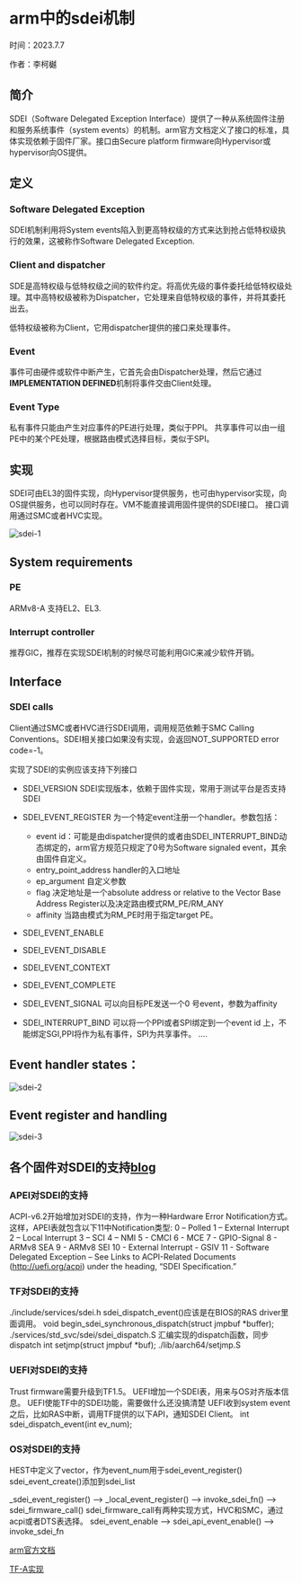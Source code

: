 # arm中的sdei机制
时间：2023.7.7

作者：李柯樾

## 简介
SDEI（Software Delegated Exception Interface）提供了一种从系统固件注册和服务系统事件（system events）的机制。arm官方文档定义了接口的标准，具体实现依赖于固件厂家。接口由Secure platform firmware向Hypervisor或hypervisor向OS提供。

## 定义
### Software Delegated Exception
SDEI机制利用将System events陷入到更高特权级的方式来达到抢占低特权级执行的效果，这被称作Software Delegated Exception.
### Client and dispatcher
SDE是高特权级与低特权级之间的软件约定。将高优先级的事件委托给低特权级处理。其中高特权级被称为Dispatcher，它处理来自低特权级的事件，并将其委托出去。

低特权级被称为Client，它用dispatcher提供的接口来处理事件。

### Event
事件可由硬件或软件中断产生，它首先会由Dispatcher处理，然后它通过 **IMPLEMENTATION DEFINED**机制将事件交由Client处理。
### Event Type
私有事件只能由产生对应事件的PE进行处理，类似于PPI。
共享事件可以由一组PE中的某个PE处理，根据路由模式选择目标，类似于SPI。
## 实现
SDEI可由EL3的固件实现，向Hypervisor提供服务，也可由hypervisor实现，向OS提供服务，也可以同时存在。VM不能直接调用固件提供的SDEI接口。
接口调用通过SMC或者HVC实现。

![sdei-1](img/sdei-1.png)

## System requirements
### PE 
ARMv8-A 支持EL2、EL3.
### Interrupt controller
推荐GIC，推荐在实现SDEI机制的时候尽可能利用GIC来减少软件开销。
## Interface
### SDEI calls
Client通过SMC或者HVC进行SDEI调用，调用规范依赖于SMC Calling Conventions。SDEI相关接口如果没有实现，会返回NOT_SUPPORTED error code=-1。

实现了SDEI的实例应该支持下列接口
- SDEI_VERSION SDEI实现版本，依赖于固件实现，常用于测试平台是否支持SDEI
- SDEI_EVENT_REGISTER 为一个特定event注册一个handler。参数包括： 

    - event id：可能是由dispatcher提供的或者由SDEI_INTERRUPT_BIND动态绑定的，arm官方规范只规定了0号为Software signaled event，其余由固件自定义。
    - entry_point_address handler的入口地址
    - ep_argument 自定义参数
    - flag 决定地址是一个absolute address or relative to the Vector Base Address Register以及决定路由模式RM_PE/RM_ANY
    - affinity 当路由模式为RM_PE时用于指定target PE。
- SDEI_EVENT_ENABLE
- SDEI_EVENT_DISABLE
- SDEI_EVENT_CONTEXT
- SDEI_EVENT_COMPLETE
- SDEI_EVENT_SIGNAL 可以向目标PE发送一个0 号event，参数为affinity
- SDEI_INTERRUPT_BIND 可以将一个PPI或者SPI绑定到一个event id 上，不能绑定SGI,PPI将作为私有事件，SPI为共享事件。
....

## Event handler states：
![sdei-2](img/sdei-2.png)
## Event register and handling
![sdei-3](img/sdei-3.png)
## 各个固件对SDEI的支持[blog](https://blog.csdn.net/hunan4222/article/details/81138206)
### APEI对SDEI的支持

ACPI-v6.2开始增加对SDEI的支持，作为一种Hardware Error Notification方式。
这样，APEI表就包含以下11中Notification类型:
0 – Polled
1 – External Interrupt
2 – Local Interrupt
3 – SCI
4 – NMI
5 - CMCI
6 - MCE
7 - GPIO-Signal
8 - ARMv8 SEA
9 - ARMv8 SEI
10 - External Interrupt - GSIV
11 - Software Delegated Exception – See Links to ACPI-Related Documents (http://uefi.org/acpi) under the heading, “SDEI Specification.”

### TF对SDEI的支持

./include/services/sdei.h
sdei_dispatch_event()应该是在BIOS的RAS driver里面调用。
void begin_sdei_synchronous_dispatch(struct jmpbuf *buffer);
./services/std_svc/sdei/sdei_dispatch.S
汇编实现的dispatch函数，同步dispatch
int setjmp(struct jmpbuf *buf);
./lib/aarch64/setjmp.S

### UEFI对SDEI的支持

Trust firmware需要升级到TF1.5。
UEFI增加一个SDEI表，用来与OS对齐版本信息。
UEFI使能TF中的SDEI功能，需要做什么还没搞清楚
UEFI收到system event之后，比如RAS中断，调用TF提供的以下API，通知SDEI Client。
int sdei_dispatch_event(int ev_num);

### OS对SDEI的支持
HEST中定义了vector，作为event_num用于sdei_event_register()
sdei_event_create()添加到sdei_list

_sdei_event_register() --> _local_event_register() --> invoke_sdei_fn() --> sdei_firmware_call()
sdei_firmware_call有两种实现方式，HVC和SMC，通过acpi或者DTS表选择。
sdei_event_enable --> sdei_api_event_enable() --> invoke_sdei_fn

[arm官方文档](https://documentation-service.arm.com/static/615440b72912074055f172df)

[TF-A实现](https://github.com/ARM-software/arm-trusted-firmware/blob/master/docs/components/sdei.rst)